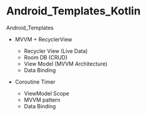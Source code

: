 # Android_Templates_Kotlin
Android_Templates
- MVVM + RecyclerView
  - Recycler View (Live Data)
  - Room DB (CRUD)
  - View Model (MVVM Architecture)
  - Data Binding

- Coroutine Timer
  - ViewModel Scope
  - MVVM pattern
  - Data Binding